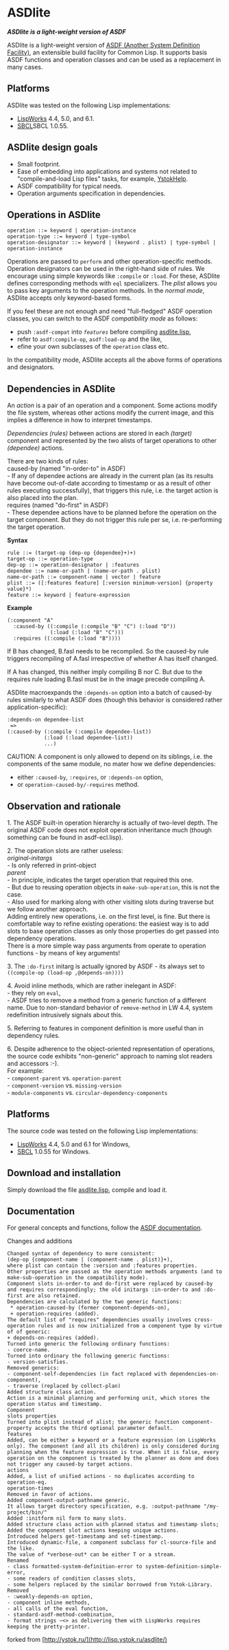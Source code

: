 # ASDlite
<b><i>ASDlite is a light-weight version of ASDF</i></b>


ASDlite is a light-weight version of [ASDF (Another System Definition Facility)](http://common-lisp.net/project/asdf/), an extensible build facility for Common Lisp. It supports basis ASDF functions and operation classes and can be used as a replacement in many cases.

Platforms
---------

ASDlite was tested on the following Lisp implementations:
* [LispWorks](http://www.lispworks.com/) 4.4, 5.0, and 6.1.
* [SBCL](http://www.sbcl.org/)SBCL 1.0.55.

ASDlite design goals
--------------------

* Small footprint.
* Ease of embedding into applications and systems not related to "compile-and-load Lisp files" tasks, for example, [YstokHelp](http://lisp.ystok.ru/yhelp/).
* ASDF compatibility for typical needs.
* Operation arguments specification in dependencies.

Operations in ASDlite
---------------------   

    operation ::= keyword | operation-instance
    operation-type ::= keyword | type-symbol
    operation-designator ::= keyword | (keyword . plist) | type-symbol | operation-instance
    
Operations are passed to <code>perform</code> and other operation-specific methods. Operation designators can be used in the right-hand side of rules.
We encourage using simple keywords like <code>:compile</code> or <code>:load</code>. For these, ASDlite defines corresponding methods with <code>eql</code> specializers.
The <i>plist</i> allows you to pass key arguments to the operation methods. In the <i>normal mode</i>, ASDlite accepts only keyword-based forms.

If you feel these are not enough and need "full-fledged" ASDF operation classes, you can switch to the ASDF <i>compatibility mode</i> as follows:
* push <code>:asdf-compat</code> into <code>*features*</code> before compiling [asdlite.lisp](https://github.com/RN-S1/ASDlite/blob/master/asdlite.lisp),
* refer to <code>asdf:compile-op</code>, <code>asdf:load-op</code> and the like,
* efine your own subclasses of the <code>operation</code> class etc.

In the compatibility mode, ASDlite accepts all the above forms of operations and designators.

Dependencies in ASDlite
---------------------

An <i>action</i> is a pair of an operation and a component. Some actions modify the file system, whereas other actions modify the current image, and this implies a difference in how to interpret timestamps.

<i>Dependencies (rules)</i> between actions are stored in each <i>(target)</i> component and represented by the two alists of target operations to other <i>(dependee)</i> actions.

<p>There are two kinds of rules:<br>
caused-by (named "in-order-to" in ASDF)<br>
- If any of dependee actions are already in the current plan (as its results have become out-of-date according to timestamp or as a result of other rules executing successfully), that triggers this rule, i.e. the target action is also placed into the plan.<br>
requires (named "do-first" in ASDF)<br>
- These dependee actions have to be planned before the operation on the target component. But they do not trigger this rule per se, i.e. re-performing the target operation.</p>

<b>Syntax</b>

    rule ::= (target-op (dep-op {dependee}+)+)
    target-op ::= operation-type
    dep-op ::= operation-designator | :features
    dependee ::= name-or-path | (name-or-path . plist)
    name-or-path ::= component-name | vector | feature
    plist ::= ([:features feature] [:version minimum-version] {property value}*)
    feature ::= keyword | feature-expression

<b>Example</b>

    (:component "A"
      :caused-by ((:compile (:compile "B" "C") (:load "D"))
                  (:load (:load "B" "C")))
      :requires ((:compile (:load "B"))))

If B has changed, B.fasl needs to be recompiled. So the caused-by rule triggers recompiling of A.fasl irrespective of whether A has itself changed.

If A has changed, this neither imply compiling B nor C. But due to the requires rule loading B.fasl must be in the image precede compiling A.

ASDlite macroexpands the <code>:depends-on</code> option into a batch of caused-by rules similarly to what ASDF does (though this behavior is considered rather application-specific):

    :depends-on dependee-list 
     =>
    (:caused-by (:compile (:compile dependee-list))
                (:load (:load dependee-list))
                ...)

CAUTION: A component is only allowed to depend on its siblings, i.e. the components of the same module, no mater how we define dependencies:
* either <code>:caused-by</code>, <code>:requires</code>, or <code>:depends-on</code> option,
* or <code>operation-caused-by/-requires</code> method.

Observation and rationale
-------------------------

<p>1. The ASDF built-in operation hierarchy is actually of two-level depth. The original ASDF code does not exploit operation inheritance much (though something can be found in asdf-ecl.lisp).</p>
<p>2. The operation slots are rather useless:<br>
<i>original-initargs</i><br>
- Is only referred in print-object<br>
<i>parent</i><br>
- In principle, indicates the target operation that required this one.<br>
- But due to reusing operation objects in <code>make-sub-operation</code>, this is not the case.<br>
- Also used for marking along with other visiting slots during traverse but we follow another approach.<br>
Adding entirely new operations, i.e. on the first level, is fine. But there is comfortable way to refine existing operations: the easiest way is to add slots to base operation classes as only those properties do get passed into dependency operations.<br>
There is a more simple way pass arguments from operate to operation functions - by means of key arguments!</p>
<p>3. The <code>:do-first</code> initarg is actually ignored by ASDF - its always set to<br>
<code>((compile-op (load-op ,@depends-on))))</code></p>
<p>4. Avoid inline methods, which are rather inelegant in ASDF:<br>
- they rely on <code>eval</code>,<br>
- ASDF tries to remove a method from a generic function of a different name. Due to non-standard behavior of <code>remove-method</code> in LW 4.4, system redefinition intrusively signals about this.<br></p>
<p>5. Referring to features in component definition is more useful than in dependency rules.<p>
<p>6. Despite adherence to the object-oriented representation of operations, the source code exhibits "non-generic" approach to naming slot readers and accessors :-).<br>
For example:<br>
     - <code>component-parent</code> vs. <code>operation-parent</code><br>
     - <code>component-version</code> vs. <code>missing-version</code><br>
     - <code>module-components</code> vs. <code>circular-dependency-components</code></p>

Platforms
---------

The source code was tested on the following Lisp implementations:
* [LispWorks](http://www.lispworks.com/) 4.4, 5.0 and 6.1 for Windows,
* [SBCL](http://www.sbcl.org/) 1.0.55 for Windows.

Download and installation
-------------------------

Simply download the file [asdlite.lisp](https://github.com/RN-S1/ASDlite/blob/master/asdlite.lisp), compile and load it.

Documentation
--------------

For general concepts and functions, follow the [ASDF documentation](http://common-lisp.net/project/asdf/#documentation).

Changes and additions

    Changed syntax of dependency to more consistent:
    (dep-op {component-name | (component-name . plist)}+),
    where plist can contain the :version and :features properties.
    Other properties are passed as the operation methods arguments (and to make-sub-operation in the compatibility mode).
    Component slots in-order-to and do-first were replaced by caused-by and requires correspondingly; the old initargs :in-order-to and :do-first are also retained.
    Dependencies are calculated by the two generic functions:
     * operation-caused-by (former component-depends-on),
     + operation-requires (added).
    The default list of "requires" dependencies usually involves cross-operation rules and is now initialized from a component type by virtue of of generic:
    + depends-on-requires (added).
    Turned into generic the following ordinary functions:
    - coerce-name.
    Turned into ordinary the following generic functions:
    - version-satisfies.
    Removed generics:
    - component-self-dependencies (in fact replaced with dependencies-on-component),
    - traverse (replaced by collect-plan)
    Added structure class action.
    Action is a minimal planning and performing unit, which stores the operation status and timestamp.
    Component
    slots properties
    Turned into plist instead of alist; the generic function component-property accepts the third optional parameter default.
    features
    Added, can be either a keyword or a feature expression (on LispWorks only). The component (and all its children) is only considered during planning when the feature expression is true. When it is false, every operation on the component is treated by the planner as done and does not trigger any caused-by target actions.
    actions
    Added, a list of unified actions - no duplicates according to operation-eq.
    operation-times
    Removed in favor of actions.
    Added component-output-pathname generic.
    It allows target directory specification, e.g. :output-pathname "/my-project/bin/"
    Added :initform nil form to many slots.
    Added structure class action with planned status and timestamp slots;
    Added the component slot actions keeping unique actions.
    Introduced helpers get-timestamp and set-timestamp.
    Introduced dynamic-file, a component subclass for cl-source-file and the like.
    The value of *verbose-out* can be either T or a stream.
    Renamed
    - class formatted-system-definition-error to system-definition-simple-error,
    - some readers of condition classes slots,
    - some helpers replaced by the similar borrowed from Ystok-Library.
    Removed
    - :weakly-depends-on option,
    - component inline methods,
    - all calls of the eval function,
    - standard-asdf-method-combination,
    - format strings ~<> as delivering them with LispWorks requires keeping the pretty-printer.


forked from
[http://ystok.ru/](http://lisp.ystok.ru/asdlite/)
